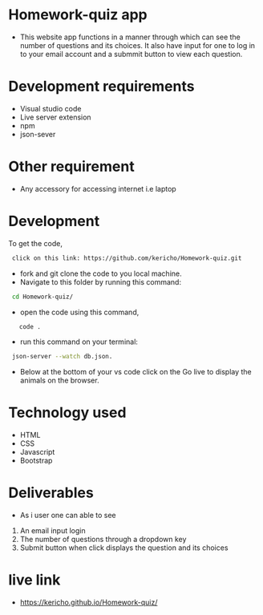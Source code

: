 # Homework-quiz app
- This website app functions in a manner through which can see the number of questions and its choices. It also have input for one to log in to your email account and  a submmit button to view each question.

# Development requirements
- Visual studio code
- Live server  extension
- npm
- json-sever
# Other requirement
- Any accessory for accessing internet i.e laptop


# Development
To get the code,
```bash
 click on this link: https://github.com/kericho/Homework-quiz.git
 ```
- fork and git clone the code to you local machine.
- Navigate to this folder by running this command:
```bash
 cd Homework-quiz/
 ```
- open the code using this command, 
```bash
   code .
```

- run this command on your terminal:
```bash
 json-server --watch db.json.
 ```
- Below at the bottom of your vs code click on the Go live to display the animals on the browser.


# Technology used
- HTML
- CSS
- Javascript
- Bootstrap

# Deliverables
- As i user one can able to see 
1. An email input login
2. The number of questions through a dropdown key
3. Submit button when click displays the question and its choices

# live link
- https://kericho.github.io/Homework-quiz/
